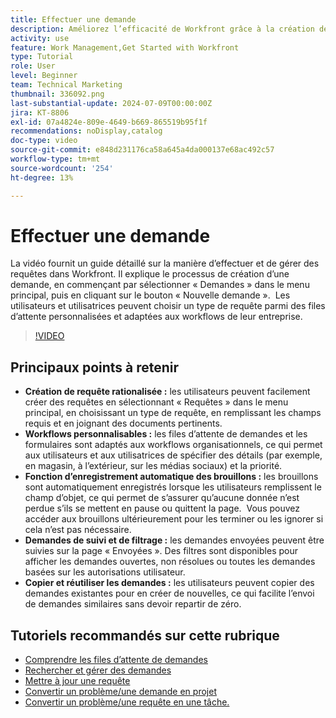 ```yaml
---
title: Effectuer une demande
description: Améliorez l’efficacité de Workfront grâce à la création de requêtes rationalisée, aux workflows personnalisables, aux outils d’enregistrement automatique des brouillons, de suivi et de filtrage, ainsi qu’à la possibilité de copier et de réutiliser des requêtes.
activity: use
feature: Work Management,Get Started with Workfront
type: Tutorial
role: User
level: Beginner
team: Technical Marketing
thumbnail: 336092.png
last-substantial-update: 2024-07-09T00:00:00Z
jira: KT-8806
exl-id: 07a4824e-809e-4649-b669-865519b95f1f
recommendations: noDisplay,catalog
doc-type: video
source-git-commit: e848d231176ca58a645a4da000137e68ac492c57
workflow-type: tm+mt
source-wordcount: '254'
ht-degree: 13%

---
```


# Effectuer une demande

La vidéo fournit un guide détaillé sur la manière d’effectuer et de gérer des requêtes dans Workfront. Il explique le processus de création d’une demande, en commençant par sélectionner « Demandes » dans le menu principal, puis en cliquant sur le bouton « Nouvelle demande ». &#x200B; Les utilisateurs et utilisatrices peuvent choisir un type de requête parmi des files d’attente personnalisées et adaptées aux workflows de leur entreprise.

>[!VIDEO](https://video.tv.adobe.com/v/336092/?quality=12&learn=on&enablevpops)

## Principaux points à retenir

* **Création de requête rationalisée :** les utilisateurs peuvent facilement créer des requêtes en sélectionnant « Requêtes » dans le menu principal, en choisissant un type de requête, en remplissant les champs requis et en joignant des documents pertinents. &#x200B;
* **Workflows personnalisables :** les files d’attente de demandes et les formulaires sont adaptés aux workflows organisationnels, ce qui permet aux utilisateurs et aux utilisatrices de spécifier des détails (par exemple, en magasin, à l’extérieur, sur les médias sociaux) et la priorité.
* **Fonction d’enregistrement automatique des brouillons :** les brouillons sont automatiquement enregistrés lorsque les utilisateurs remplissent le champ d’objet, ce qui permet de s’assurer qu’aucune donnée n’est perdue s’ils se mettent en pause ou quittent la page. &#x200B; Vous pouvez accéder aux brouillons ultérieurement pour les terminer ou les ignorer si cela n’est pas nécessaire. &#x200B;
* **Demandes de suivi et de filtrage :** les demandes envoyées peuvent être suivies sur la page « Envoyées ». Des filtres sont disponibles pour afficher les demandes ouvertes, non résolues ou toutes les demandes basées sur les autorisations utilisateur. &#x200B;
* **Copier et réutiliser les demandes :** les utilisateurs peuvent copier des demandes existantes pour en créer de nouvelles, ce qui facilite l’envoi de demandes similaires sans devoir repartir de zéro.

## Tutoriels recommandés sur cette rubrique

* [Comprendre les files d’attente de demandes](/help/manage-work/request-queues/understand-request-queues.md)
* [Rechercher et gérer des demandes](/help/manage-work/issues-requests/find-requests.md)
* [Mettre à jour une requête](/help/manage-work/issues-requests/update-a-request.md)
* [Convertir un problème/une demande en projet](/help/manage-work/issues-requests/create-a-project-from-a-request.md)
* [Convertir un problème/une requête en une tâche.](/help/manage-work/issues-requests/convert-issues-to-other-work-items.md)
